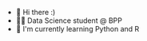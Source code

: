 - 👋 Hi there :)
- 👩‍💻 Data Science student @ BPP
- 🌱 I'm currently learning Python and R
<!--
- 👩‍💼 Account Manager @ Mindshare
- 📫 Reach me on [Linkedin](https://www.linkedin.com/in/sallytppham/)

<!--
**msptp/msptp** is a ✨ _special_ ✨ repository because its `README.md` (this file) appears on your GitHub profile.

Here are some ideas to get you started:

- 🔭 I’m currently working on ...
- 🌱 I’m currently learning ...
- 👯 I’m looking to collaborate on ...
- 🤔 I’m looking for help with ...
- 💬 Ask me about ...
- 📫 How to reach me: ...
- 😄 Pronouns: ...
- ⚡ Fun fact: ...
-->
